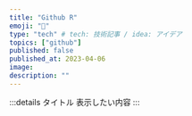 ```yaml
---
title: "Github R"
emoji: "💨"
type: "tech" # tech: 技術記事 / idea: アイデア
topics: ["github"]
published: false
published_at: 2023-04-06
image:
description: ""
---
```


:::details タイトル
表示したい内容
:::